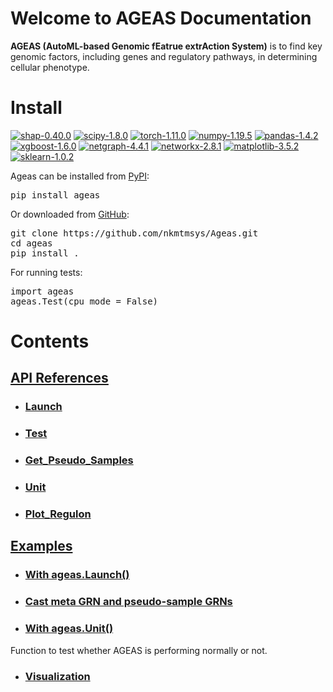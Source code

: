# Welcome to AGEAS Documentation

**AGEAS (AutoML-based Genomic fEatrue extrAction System)** is to find key genomic factors, including genes and regulatory pathways, in determining cellular phenotype.



# Install

[![shap-0.40.0](https://img.shields.io/badge/shap-0.40.0-red)](http://github.com/slundberg/shap)
[![scipy-1.8.0](https://img.shields.io/badge/scipy-1.8.0-orange)](https://github.com/scipy/scipy)
[![torch-1.11.0](https://img.shields.io/badge/torch-1.11.0-yellow)](https://github.com/pytorch/pytorch)
[![numpy-1.19.5](https://img.shields.io/badge/numpy-1.19.5-green)](https://github.com/numpy/numpy)
[![pandas-1.4.2](https://img.shields.io/badge/pandas-1.4.2-blue)](https://github.com/pandas-dev/pandas)
[![xgboost-1.6.0](https://img.shields.io/badge/xgboost-1.6.0-indigo)](https://github.com/dmlc/xgboost)
[![netgraph-4.4.1](https://img.shields.io/badge/netgraph-4.4.1-violet)](https://github.com/paulbrodersen/netgraph)
[![networkx-2.8.1](https://img.shields.io/badge/networkx-2.8.1-black)](https://github.com/networkx/networkx)
[![matplotlib-3.5.2](https://img.shields.io/badge/matplotlib-3.5.2-silver)](https://github.com/matplotlib/matplotlib)
[![sklearn-1.0.2](https://img.shields.io/badge/sklearn-1.0.2-gold)](https://github.com/scikit-learn/scikit-learn)


Ageas can be installed from [PyPI](https://pypi.org/project/Ageas/):
<pre>
pip install ageas
</pre>

Or downloaded from [GitHub](https://github.com/nkmtmsys/Ageas/):
<pre>
git clone https://github.com/nkmtmsys/Ageas.git
cd ageas
pip install .
</pre>

For running tests:
<pre>
import ageas
ageas.Test(cpu_mode = False)
</pre>


# Contents

## [API References](https://nkmtmsys.github.io/Ageas/tutorial)

- ### [Launch](https://nkmtmsys.github.io/Ageas/apis/launch)

- ### [Test](https://nkmtmsys.github.io/Ageas/apis/test)

- ### [Get_Pseudo_Samples](https://nkmtmsys.github.io/Ageas/apis/get_pseudo_samples)

- ### [Unit](https://nkmtmsys.github.io/Ageas/apis/unit)

- ### [Plot_Regulon](https://nkmtmsys.github.io/Ageas/apis/plot_regulon)


## [Examples](https://nkmtmsys.github.io/Ageas/tutorial)

- ### [With ageas.Launch()](https://nkmtmsys.github.io/Ageas/examples/launch)

- ### [Cast meta GRN and pseudo-sample GRNs](https://nkmtmsys.github.io/Ageas/examples/psgrn)

- ### [With ageas.Unit()](https://nkmtmsys.github.io/Ageas/examples/unit)
Function to test whether AGEAS is performing normally or not.

- ### [Visualization](https://nkmtmsys.github.io/Ageas/examples/visualize)
